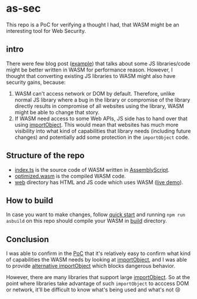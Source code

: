 # as-sec

This repo is a PoC for verifying a thought I had, that WASM might be an interesting tool for Web Security.

## intro

There were few blog post ([example](https://surma.dev/things/js-to-asc/index.html)) that talks about some JS libraries/code might be better written in WASM for performance reason. However, I thought that converting existing JS libraries to WASM might also have security gains, because:

1. WASM can't access network or DOM by default. Therefore, unlike normal JS library where a bug in the library or compromise of the library directly results in compromise of all websites using the library, WASM might be able to change that story.
2. If WASM need access to some Web APIs, JS side has to hand over that using [importObject](https://wasmbyexample.dev/examples/importing-javascript-functions-into-webassembly/importing-javascript-functions-into-webassembly.assemblyscript.en-us.html). This would mean that websites has much more visibility into what kind of capabilities that library needs (including future changes) and potentially add some protection in the `importObject` code.

## Structure of the repo
- [index.ts](https://github.com/shhnjk/as-sec/blob/main/assembly/index.ts) is the source code of WASM written in [AssemblyScript](https://www.assemblyscript.org/).
- [optimized.wasm](https://github.com/shhnjk/as-sec/blob/main/build/optimized.wasm) is the compiled WASM code.
- [web](https://github.com/shhnjk/as-sec/tree/main/web) directory has HTML and JS code which uses WASM ([live demo](https://shhnjk.github.io/PoCs/wasm/wasm.html)).

## How to build

In case you want to make changes, follow [quick start](https://www.assemblyscript.org/quick-start.html) and running `npm run asbuild` on this repo should compile your WASM in [build](https://github.com/shhnjk/as-sec/tree/main/build) directory.

## Conclusion

I was able to confirm in the [PoC](https://shhnjk.github.io/PoCs/wasm/wasm.html) that it's relatively easy to confirm what kind of capabilities the WASM needs by looking at [importObject](https://github.com/shhnjk/as-sec/blob/615f4c3655c3b31c85795f5e3ef7811fff8244de/web/wasm.js#L7-L12), and I was able to provide [alternative importObject](https://github.com/shhnjk/as-sec/blob/615f4c3655c3b31c85795f5e3ef7811fff8244de/web/careful-dev.js#L8-L12) which blocks dangerous behavior.

However, there are many libraries that support large [importObject](https://github.com/lume/asdom/blob/4014a4d59242fa56459b3d04f869660ebc53a437/glue/index.js#L116-L808). So at the point where libraries take advantage of such `importObject` to acccess DOM or network, it'll be difficult to know what's being used and what's not 😢
